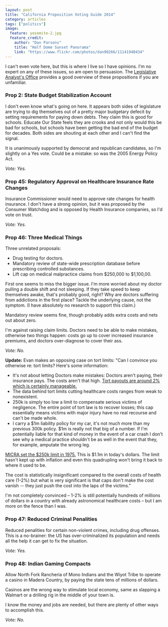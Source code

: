```yaml
---
layout: post
title: "California Proposition Voting Guide 2014"
category: articles
tags: ["politics"]
image:
  feature: yosemite-2.jpg
  feature_credit:
    author: "Dan Parsons"
    title: "Half Dome Sunset Panorama"
    link: "https://www.flickr.com/photos/dan90266/11141940434"
---
```


I can't even vote here, but this is where I live so I have opinions. I'm no expert on any of these issues, so am open to persuasion. The [Legislative Analyst's Office](http://lao.ca.gov/BallotAnalysis/Propositions) provides a good overview of these propositions if you are unfamiliar.

### Prop 2: State Budget Stabilization Account

I don't even know what's going on here. It appears both sides of legislature are trying to dig themselves out of a pretty major budgetary defecit by setting requirements for paying down debts. They claim this is good for schools. Educate Our State feels they are crooks and not only would this be bad for schools, but schools have been getting the bad end of the budget for decades. Both sides are shouting at each other and I can't find the signal.

It is unanimously supported by democrat and republican candidates, so I'm slightly on a Yes vote. Could be a mistake: so was the 2005 Energy Policy Act.

*Vote: Yes.*

### Prop 45: Regulatory Approval on Healthcare Insurance Rate Changes

Insurance Commissioner would need to approve rate changes for health insurance. I don't have a strong opinion, but it was proposed by the Consumer Watchdog and is opposed by Health Insurance companies, so I'd vote on trust.

*Vote: Yes.*

### Prop 46: Three Medical Things

Three unrelated proposals:

* Drug testing for doctors.
* Mandatory review of state-wide prescription database before prescribing controlled substances.
* Lift cap on medical malpractice claims from $250,000 to $1,100,00.

First one seems to miss the bigger issue. I'm more worried about my doctor pulling a double shift and not sleeping. If they take speed to keep themselves awake, that's probably good, right? Why are doctors suffering from addictions in the first place? Tackle the underlying cause, not the symptom. (I have absolutely no research to support this claim.)

Mandatory review seems fine, though probably adds extra costs and nets out
about zero.

I'm against raising claim limits. Doctors need to be able to make mistakes, otherwise two things happen: costs go up to cover increased insurance premiums, and doctors over-diagnose to cover their ass.

*Vote: No.*

**Update:** Evan makes an opposing case on tort limits: "Can I convince you otherwise re: tort limits? Here's some information:

* It's not about letting Doctors make mistakes: Doctors aren't paying, their insurance pays. The costs aren't that high. [Tort payouts are around 2% which is certainly manageable.](http://prescriptions.blogs.nytimes.com/2009/08/31/would-tort-reform-lower-health-care-costs/)
* The data behind tort limits cutting healthcare costs ranges from weak to nonexistent.
* 250k is simply too low a limit to compensate serious victims of negligence. The entire point of tort law is to recover losses; this cap essentially means victims with major injury have no real recourse and can't be made whole.
* I carry a $1m liability policy for my car, it's not much more than my previous 300k policy. $1m is really not that big of a number. If I'm potentially liable for that kind of money in the event of a car crash I don't see why a medical practice shouldn't be as well in the event that they, for example, amputate the wrong leg.

[MICRA set the $250k limit in 1975.](https://en.wikipedia.org/wiki/Medical_Injury_Compensation_Reform_Act) This is $1.1m in today's dollars. The limit hasn't kept up with inflation and even this quadrupling won't bring it back to where it used to be.

The cost is statistically insignificant compared to the overall costs of health care (1-2%) but what is very significant is that caps don't make the cost vanish -- they just push the cost into the laps of the victims."

I'm not completely convinced – 1-2% is still potentially hundreds of millions of dollars in a country with already astronomical healthcare costs – but I am more on the fence than I was.

### Prop 47: Reduced Criminal Penalities

Reduced penalities for certain non-violent crimes, including drug offenses.
This is a no-brainer: the US has over-criminalized its population and needs all
the help it can get to fix the situation.

*Vote: Yes.*

### Prop 48: Indian Gaming Compacts

Allow North Fork Rancheria of Mono Indians and the Wiyot Tribe to operate
a casino in Madera Country, by paying the state tens of millions of dollars.

Casinos are the wrong way to stimulate local economy, same as slapping
a Walmart or a drilling rig in the middle of your town is.

I know the money and jobs are needed, but there are plenty of other ways
to accomplish this.

*Vote: No.*

